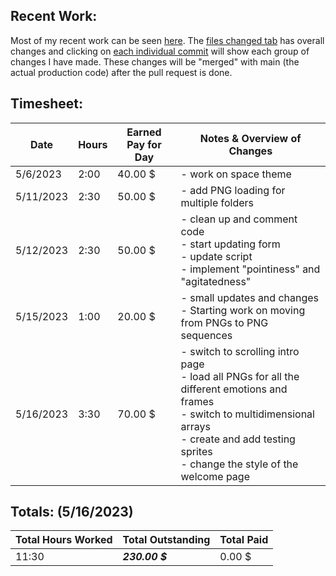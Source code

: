 ## **Recent Work:**
Most of my recent work can be seen [here](https://github.com/Navinate/stairwell-new/pull/8). The [files changed tab](https://github.com/Navinate/stairwell-new/pull/8/files) has overall changes and clicking on [each individual commit](https://github.com/Navinate/stairwell-new/pull/8/commits) will show each group of changes I have made. These changes will be "merged" with main (the actual production code) after the pull request is done.

## **Timesheet:**
Date| Hours | Earned Pay for Day| Notes & Overview of Changes
 ---|---|---|---
5/6/2023 | 2:00 | 40.00 $ | - work on space theme
5/11/2023 | 2:30 | 50.00 $ | - add PNG loading for multiple folders
5/12/2023 | 2:30 | 50.00 $ | - clean up and comment code <br> - start updating form <br> - update script <br> - implement "pointiness" and "agitatedness"
5/15/2023 | 1:00 | 20.00 $ | - small updates and changes <br> - Starting work on moving from PNGs to PNG sequences
5/16/2023 | 3:30 | 70.00 $ | - switch to scrolling intro page <br> - load all PNGs for all the different emotions and frames <br> - switch to multidimensional arrays <br> - create and add testing sprites <br> - change the style of the welcome page

## **Totals:** (5/16/2023)
Total Hours Worked | Total Outstanding|  Total Paid
 ---|---|---
 11:30 | ***230.00 $*** | 0.00 $
